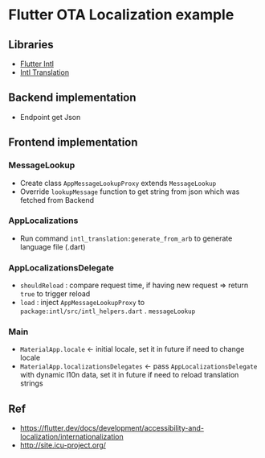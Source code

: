 # Flutter OTA Localization example

## Libraries

- [Flutter Intl](https://pub.dev/packages/intl)
- [Intl Translation](https://pub.dev/packages/intl_translation)

## Backend implementation

- Endpoint get Json

## Frontend implementation

### MessageLookup

- Create class `AppMessageLookupProxy` extends `MessageLookup`
- Override `lookupMessage` function to get string from json which was fetched from Backend

### AppLocalizations

- Run command `intl_translation:generate_from_arb` to generate language file (.dart)

### AppLocalizationsDelegate

- `shouldReload` : compare request time, if having new request => return `true` to trigger reload
- `load` : inject `AppMessageLookupProxy` to `package:intl/src/intl_helpers.dart` . `messageLookup`

### Main

- `MaterialApp.locale` <- initial locale, set it in future if need to change locale
- `MaterialApp.localizationsDelegates` <- pass `AppLocalizationsDelegate` with dynamic l10n data, set it in future if need to reload translation strings

## Ref

- https://flutter.dev/docs/development/accessibility-and-localization/internationalization
- http://site.icu-project.org/
